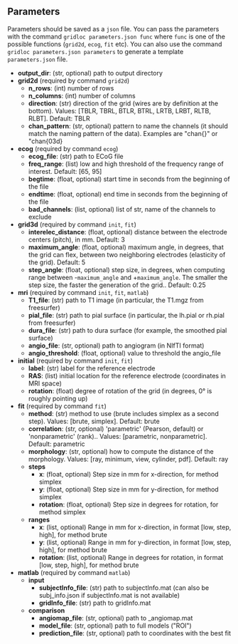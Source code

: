 ## Parameters

Parameters should be saved as a `json` file.
You can pass the parameters with the command `gridloc parameters.json func` where `func` is one of the possible functions (`grid2d`, `ecog`, `fit` etc).
You can also use the command `gridloc parameters.json parameters` to generate a template `parameters.json` file.

- **output_dir**: (str, optional) path to output directory
- **grid2d** (required by command `grid2d`)
  - **n_rows**: (int) number of rows
  - **n_columns**: (int) number of columns
  - **direction**: (str) direction of the grid (wires are by definition at the bottom). Values: [TBLR, TBRL, BTLR, BTRL, LRTB, LRBT, RLTB, RLBT]. Default: TBLR
  - **chan_pattern**: (str, optional) pattern to name the channels (it should match the naming pattern of the data). Examples are "chan{}" or "chan{03d}
- **ecog** (required by command `ecog`)
  - **ecog_file**: (str) path to ECoG file
  - **freq_range**: (list) low and high threshold of the frequency range of interest. Default: [65, 95]
  - **begtime**: (float, optional) start time in seconds from the beginning of the file
  - **endtime**: (float, optional) end time in seconds from the beginning of the file
  - **bad_channels**: (list, optional) list of str, name of the channels to exclude
- **grid3d** (required by command `init`, `fit`)
  - **interelec_distance**: (float, optional) distance between the electrode centers (pitch), in mm. Default: 3
  - **maximum_angle**: (float, optional) maximum angle, in degrees, that the grid can flex, between two neighboring electrodes (elasticity of the grid). Default: 5
  - **step_angle**: (float, optional) step size, in degrees, when computing range between -`maximum_angle` and +`maximum_angle`. The smaller the step size, the faster the generation of the grid.. Default: 0.25
- **mri** (required by command `init`, `fit`, `matlab`)
  - **T1_file**: (str) path to T1 image (in particular, the T1.mgz from freesurfer)
  - **pial_file**: (str) path to pial surface (in particular, the lh.pial or rh.pial from freesurfer)
  - **dura_file**: (str) path to dura surface (for example, the smoothed pial surface)
  - **angio_file**: (str, optional) path to angiogram (in NIfTI format)
  - **angio_threshold**: (float, optional) value to threshold the angio_file
- **initial** (required by command `init`, `fit`)
  - **label**: (str) label for the reference electrode
  - **RAS**: (list) initial location for the reference electrode (coordinates in MRI space)
  - **rotation**: (float) degree of rotation of the grid (in degrees, 0° is roughly pointing up)
- **fit** (required by command `fit`)
  - **method**: (str) method to use (brute includes simplex as a second step). Values: [brute, simplex]. Default: brute
  - **correlation**: (str, optional) 'parametric' (Pearson, default) or 'nonparametric' (rank).. Values: [parametric, nonparametric]. Default: parametric
  - **morphology**: (str, optional) how to compute the distance of the morphology. Values: [ray, minimum, view, cylinder, pdf]. Default: ray
  - **steps**
    - **x**: (float, optional) Step size in mm for x-direction, for method simplex
    - **y**: (float, optional) Step size in mm for y-direction, for method simplex
    - **rotation**: (float, optional) Step size in degrees for rotation, for method simplex
  - **ranges**
    - **x**: (list, optional) Range in mm for x-direction, in format [low, step, high], for method brute
    - **y**: (list, optional) Range in mm for y-direction, in format [low, step, high], for method brute
    - **rotation**: (list, optional) Range in degrees for rotation, in format [low, step, high], for method brute
- **matlab** (required by command `matlab`)
  - **input**
    - **subjectInfo_file**: (str) path to subjectInfo.mat (can also be subj_info.json if subjectInfo.mat is not available)
    - **gridInfo_file**: (str) path to gridInfo.mat
  - **comparison**
    - **angiomap_file**: (str, optional) path to _angiomap.mat
    - **model_file**: (str, optional) path to full models ("ROI")
    - **prediction_file**: (str, optional) path to coordinates with the best fit